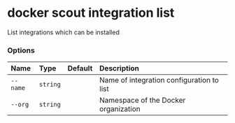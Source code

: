 # docker scout integration list

<!---MARKER_GEN_START-->
List integrations which can be installed

### Options

| Name     | Type     | Default | Description                               |
|:---------|:---------|:--------|:------------------------------------------|
| `--name` | `string` |         | Name of integration configuration to list |
| `--org`  | `string` |         | Namespace of the Docker organization      |


<!---MARKER_GEN_END-->
